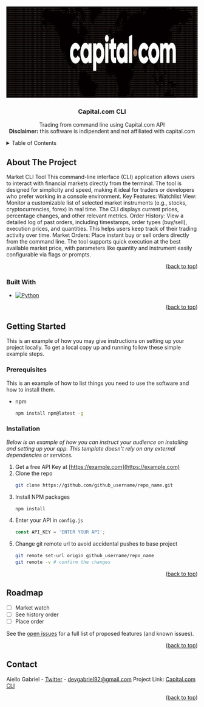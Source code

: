 <a id="readme-top"></a>

<!-- PROJECT LOGO -->
<br />
<div align="center">
  <a href="https://github.com/Haifisch92/CapitalCli/blob/main/images/capital.jpeg">
    <img src="images/capital.jpeg" alt="Logo" width="610" height="240">
  </a>

  <h3 align="center">Capital.com CLI</h3>

  <p align="center">
    Trading from command line using Capital.com API
    <br>
    <strong>Disclaimer:</strong> this software is indipendent and not affiliated with capital.com
  </p>
</div>



<!-- TABLE OF CONTENTS -->
<details>
  <summary>Table of Contents</summary>
  <ol>
    <li>
      <a href="#about-the-project">About The Project</a>
      <ul>
        <li><a href="#built-with">Built With</a></li>
      </ul>
    </li>
    <li>
      <a href="#getting-started">Getting Started</a>
      <ul>
        <li><a href="#prerequisites">Prerequisites</a></li>
        <li><a href="#installation">Installation</a></li>
      </ul>
    </li>
    <li><a href="#roadmap">Roadmap</a></li>
    <li><a href="#contact">Contact</a></li>
  </ol>
</details>



<!-- ABOUT THE PROJECT -->
## About The Project

Market CLI Tool
This command-line interface (CLI) application allows users to interact with financial markets directly from the terminal. The tool is designed for simplicity and speed, making it ideal for traders or developers who prefer working in a console environment.
Key Features:
Watchlist View:
Monitor a customizable list of selected market instruments (e.g., stocks, cryptocurrencies, forex) in real time. The CLI displays current prices, percentage changes, and other relevant metrics.
Order History:
View a detailed log of past orders, including timestamps, order types (buy/sell), execution prices, and quantities. This helps users keep track of their trading activity over time.
Market Orders:
Place instant buy or sell orders directly from the command line. The tool supports quick execution at the best available market price, with parameters like quantity and instrument easily configurable via flags or prompts.
<p align="right">(<a href="#readme-top">back to top</a>)</p>



### Built With

* [![Python][Python.com]][Python-url]

<p align="right">(<a href="#readme-top">back to top</a>)</p>



<!-- GETTING STARTED -->

## Getting Started

This is an example of how you may give instructions on setting up your project locally.
To get a local copy up and running follow these simple example steps.

### Prerequisites

This is an example of how to list things you need to use the software and how to install them.
* npm
  ```sh
  npm install npm@latest -g
  ```

### Installation

_Below is an example of how you can instruct your audience on installing and setting up your app. This template doesn't rely on any external dependencies or services._

1. Get a free API Key at [https://example.com](https://example.com)
2. Clone the repo
   ```sh
   git clone https://github.com/github_username/repo_name.git
   ```
3. Install NPM packages
   ```sh
   npm install
   ```
4. Enter your API in `config.js`
   ```js
   const API_KEY = 'ENTER YOUR API';
   ```
5. Change git remote url to avoid accidental pushes to base project
   ```sh
   git remote set-url origin github_username/repo_name
   git remote -v # confirm the changes
   ```

<p align="right">(<a href="#readme-top">back to top</a>)</p>


<!-- ROADMAP -->
## Roadmap

- [ ] Market watch
- [ ] See history order
- [ ] Place order

See the [open issues](https://github.com/Haifisch92/CapitalCli/issues) for a full list of proposed features (and known issues).

<p align="right">(<a href="#readme-top">back to top</a>)</p>


<!-- CONTACT -->
## Contact

Aiello Gabriel - [Twitter](https://twitter.com/haifisch_92) - devgabriel92@gmail.com
Project Link: [Capital.com CLI](https://github.com/Haifisch92/CapitalCli)

<p align="right">(<a href="#readme-top">back to top</a>)</p>



<!-- MARKDOWN LINKS & IMAGES -->
<!-- https://www.markdownguide.org/basic-syntax/#reference-style-links -->

[product-screenshot]: images/screenshot.png

[Python.com]: https://img.shields.io/badge/python-3670A0?style=for-the-badge&logo=python&logoColor=white
[Python-url]: https://www.python.org/ 


